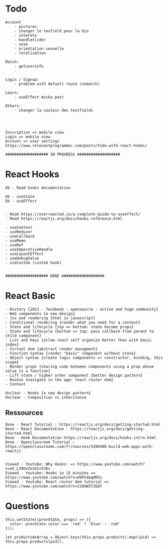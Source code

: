 # Todo

	Account
		- pictures
		- changer le texfield pour la bio
		- interets
		- handleslider
		- sexe
		- orientation sexuelle
		- localisation

	Match:
		- getuserinfo
		- 

	Login / Signup:
		- problem with default route (nomatch)

	Learn:
		- useEffect micka post
	
	Others:
		- changer la couleur des textfields
	



	Inscription => mobile view
	Login => mobile view
	Account => user settings
	https://www.relevantprogrammer.com/posts/todo-with-react-hooks/	
	
	################### IN PROGRESS ###################

# React Hooks

	Ok - Read hooks documentation

	Ok - useState
	Ok - useEffect

	
	- Read https://overreacted.io/a-complete-guide-to-useeffect/
	- Read https://reactjs.org/docs/hooks-reference.html
	
	- useContext
	- useReducer
	- useCallback
	- useMemo
	- useRef
	- useImperativeHandle
	- useLayoutEffect
	- useDebugValue
	- useCustom (custom hook)


	################### DONE ###################

# React Basic

	- History {2013 - facebook - opensource - active and huge community}
	- Web components {a new design}
	- Jsx and rendering {html in javascript}
	- Conditional rendering {render what you need for a context}
	- State and lifecycle {top => bottom: state become props}
	- State and lifecycle {bottom => top: pass callback from parent to child component}
	- List and keys {allow react self organize better than with basic index}
	- Virtual dom {abstract render managment}
	- Function syntax {render "basic" component without state}
	- Object syntax {create logic components => constructor, binding, this scope}
	- Render props {sharing code between components using a prop whose value is a function}
	- Lift state / higher order component {better design pattern}
	- Routes {navigate in the app: react router dom}
	- Context

	Unclear - Hooks {a new design pattern}
	Unclear - Composition vs inheritance



## Ressources

		
	Done - React Tutorial : https://reactjs.org/docs/getting-started.html
	Done - React Documentation : https://reactjs.org/docs/getting-started.html
	Done - Hook Documentation https://reactjs.org/docs/hooks-intro.html
	Done - Openclassroom Tutorial : https://openclassrooms.com/fr/courses/4286486-build-web-apps-with-reactjs


	Viewed - Youtube: Why Hooks: => https://www.youtube.com/watch?v=eX_L39UvZes&t=536s
	Viewed - Youtube: Hooks in 15 minutes => https://www.youtube.com/watch?v=d9Pndaq9MJs
	Viewed - Youtube: React router dom tutorial => https://www.youtube.com/watch?v=110dW3l5GQY

# Questions

	this.setState((prevState, props) => ({
	  color: prevState.color === 'red' ? 'blue' : 'red'
	}));

	let productsAsArray = Object.keys(this.props.products).map((pid) => this.props.products[pid]);
